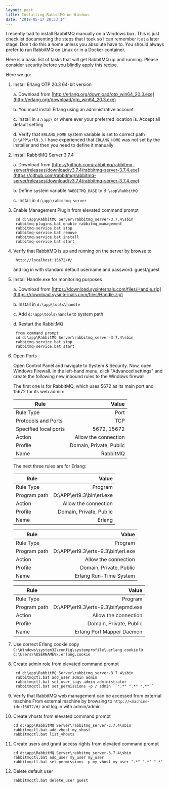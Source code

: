 ```yaml
---
layout: post
title: Installing RabbitMQ on Windows
date: '2018-05-17 20:33:14'
---
```

I recently had to install RabbitMQ manually on a Windows box. This is just checklist  documenting the steps that I took so I can remember it at a later stage. Don't do this a home unless you absolute have to. You should always prefer to run RabbitMQ on Linux or in a Docker container.

Here is a basic list of tasks that will get RabbitMQ up and running. Please consider security before you blindly apply this recipe.

Here we go:

1. Install Erlang OTP 20.3 64-bit version

    a. Download from [http://erlang.org/download/otp_win64_20.3.exe](http://erlang.org/download/otp_win64_20.3.exe)

    b. You must install Erlang using an administrative account

    c. Install in ``d:\app\`` or where ever your preferred location is. Accept all default setting

    d. Verify that ``ERLANG_HOME`` system variable is set to correct path ``D:\APP\erl9.3``. I have experienced that ``ERLANG_HOME`` was not set by the installer and then you need to define it manually

2. Install RabbitMQ Server 3.7.4

    a. Download from [https://github.com/rabbitmq/rabbitmq-server/releases/download/v3.7.4/rabbitmq-server-3.7.4.exe](https://github.com/rabbitmq/rabbitmq-server/releases/download/v3.7.4/rabbitmq-server-3.7.4.exe)

    b. Define system variable ``RABBITMQ_BASE`` to ``d:\app\RabbitMQ``

    c. Install in ``d:\app\rabbitmq server``

3. Enable Management Plugin from elevated command prompt

		cd d:\app\RabbitMQ Server\rabbitmq_server-3.7.4\sbin
		rabbitmq-plugins.bat enable rabbitmq_management
		rabbitmq-service.bat stop
		rabbitmq-service.bat remove
		rabbitmq-service.bat install
		rabbitmq-service.bat start

4. Verify that RabbitMQ is up and running
on the server by browse to

		http://localhost:15672/#/

    and log in with standard default username and password: guest/guest

5. Install Handle.exe for monitoring purposes

    a. Download from  [https://download.sysinternals.com/files/Handle.zip](https://download.sysinternals.com/files/Handle.zip)

    b. Install in ``d:\app\tools\handle``

    c. Add ``d:\app\tools\handle`` to system path

    d. Restart the RabbitMQ

		from command prompt
		cd d:\app\RabbitMQ Server\rabbitmq_server-3.7.4\sbin
		rabbitmq-service.bat stop
		rabbitmq-service.bat start 	

6. Open Ports

    Open Control Panel and navigate to System & Security. Now, open Windows Firewall. In the left-hand menu, click "Advanced settings" and create the following new inbound rules to the Windows firewall.

    The first one is for RabbitMQ, which uses 5672 as its main port and 15672 for its web admin:

    | Rule                  | Value                   |
    | --------------------- |------------------------:|
    | Rule Type             | Port                    |
    | Protocols and Ports   | TCP                     |
    | Specified local ports | 5672, 15672             |
    | Action                | Allow the connection    |
    | Profile               | Domain, Private, Public |
    | Name                  | RabbitMQ                |

    The next three rules are for Erlang:

    | Rule                  | Value                     |
    | --------------------- |--------------------------:|
    | Rule Type             | Program                   |
    | Program path          | D:\APP\erl9.3\bin\erl.exe |
    | Action                | Allow the connection      |
    | Profile               | Domain, Private, Public   |
    | Name                  | Erlang                    |

    | Rule                  | Value                     |
    | --------------------- |--------------------------:|
    | Rule Type             | Program                   |
    | Program path          | D:\APP\erl9.3\erts-9.3\bin\erl.exe |
    | Action                | Allow the connection      |
    | Profile               | Domain, Private, Public   |
    | Name                  | Erlang Run-Time System    |

    | Rule                  | Value                     |
    | --------------------- |--------------------------:|
    | Rule Type             | Program                   |
    | Program path          | D:\APP\erl9.3\erts-9.3\bin\epmd.exe |
    | Action                | Allow the connection      |
    | Profile               | Domain, Private, Public   |
    | Name                  | Erlang Port Mapper Daemon    |

7. Use correct Erlang cookie
copy ``C:\Windows\system32\config\systemprofile\.erlang.cookie``
to ``C:\Users\%USERNAME%\.erlang.cookie``

8. Create admin role from elevated command prompt

		cd d:\app\RabbitMQ Server\rabbitmq_server-3.7.4\sbin
		rabbitmqctl.bat add_user admin admin
		rabbitmqctl.bat set_user_tags admin administrator
		rabbitmqctl.bat set_permissions -p / admin ``".*" ".*" ".*"``

9. Verify that RabbitMQ web management can be accessed from external machine
From external machine by browsing to ``http://<machine-id>:15672/#/``
and log in with admin/admin

10. Create vhosts from elevated command prompt

		cd d:\app\RabbitMQ Server\rabbitmq_server-3.7.4\sbin
		rabbitmqctl.bat add_vhost my_vhost
		rabbitmqctl.bat list_vhosts

11. Create users and grant access rights from elevated command prompt

		cd d:\app\RabbitMQ Server\rabbitmq_server-3.7.4\sbin
		rabbitmqctl.bat add_user my_user my_user
		rabbitmqctl.bat set_permissions -p my_vhost my_user ".*" ".*" ".*"

12. Delete default user

		rabbitmqctl.bat delete_user guest
